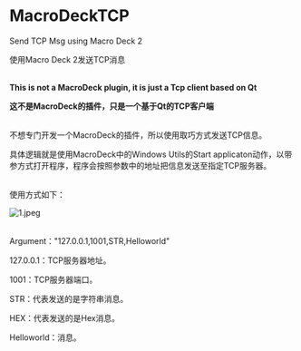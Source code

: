 # MacroDeckTCP

Send TCP Msg using Macro Deck 2

使用Macro Deck 2发送TCP消息<br><br>


**This is not a MacroDeck plugin, it is just a Tcp client based on Qt**

**这不是MacroDeck的插件，只是一个基于Qt的TCP客户端**<br><br>


不想专门开发一个MacroDeck的插件，所以使用取巧方式发送TCP信息。

具体逻辑就是使用MacroDeck中的Windows Utils的Start applicaton动作，以带参方式打开程序，程序会按照参数中的地址把信息发送至指定TCP服务器。<br><br>


使用方式如下：

![1.jpeg](https://picdl.sunbangyan.cn/2023/12/13/5f59869153e793b9fe73d4ffd7d061a2.jpeg)<br><br>


Argument："127.0.0.1,1001,STR,Helloworld"

127.0.0.1：TCP服务器地址。

1001：TCP服务器端口。

STR：代表发送的是字符串消息。

HEX：代表发送的是Hex消息。

Helloworld：消息。
